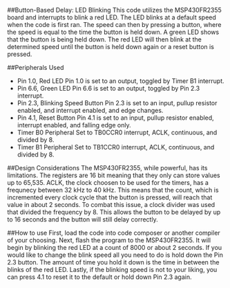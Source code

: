 ##Button-Based Delay: LED Blinking
This code utilizes the MSP430FR2355 board and interrupts to blink a red LED. The LED blinks at a default speed when the code is first ran. The speed can then by pressing a button, where the speed is equal to the time the button is held down. A green LED shows that the button is being held down. The red LED will then blink at the determined speed until the button is held down again or a reset button is pressed.

##Peripherals Used
- Pin 1.0, Red LED
Pin 1.0 is set to an output, toggled by Timer B1 interrupt.
- Pin 6.6, Green LED
Pin 6.6 is set to an output, toggled by Pin 2.3 interrupt.
- Pin 2.3, Blinking Speed Button
Pin 2.3 is set to an input, pullup resistor enabled, and interrupt enabled, and edge changes.
- Pin 4.1, Reset Button
Pin 4.1 is set to an input, pullup resistor enabled, interrupt enabled, and falling edge only.
- Timer B0 Peripheral
Set to TB0CCR0 interrupt, ACLK, continuous, and divided by 8.
- Timer B1 Peripheral
Set to TB1CCR0 interrupt, ACLK, continuous, and divided by 8.

##Design Considerations
The MSP430FR2355, while powerful, has its limitations. The registers are 16 bit meaning that they only can store values up to 65,535. ACLK, the clock choosen to be used for the timers, has a frequnecy between 32 kHz to 40 kHz. This means that the count, which is incremented every clock cycle that the button is pressed, will reach that value in about 2 seconds. To combat this issue, a clock divider was used that divided the frequency by 8. This allows the button to be delayed by up to 16 seconds and the button will still delay correctly.

##How to use
First, load the code into code composer or another compiler of your choosing. Next, flash the program to the MSP430FR2355. It will begin by blinking the red LED at a count of 8000 or about 2 seconds. If you would like to change the blink speed all you need to do is hold down the Pin 2.3 button. The amount of time you hold it down is the time in between the blinks of the red LED. Lastly, if the blinking speed is not to your liking, you can press 4.1 to reset it to the default or hold down Pin 2.3 again.
